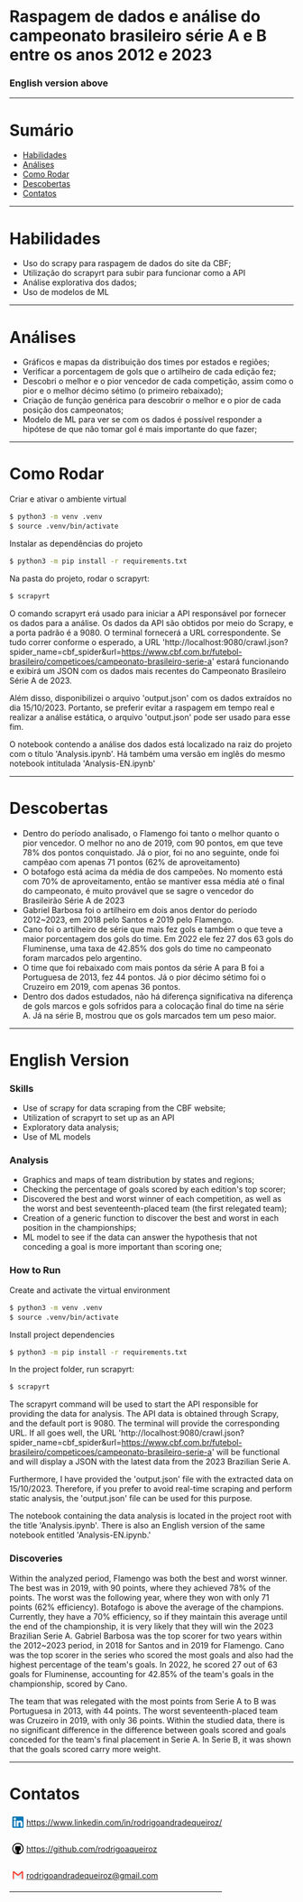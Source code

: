 # Raspagem de dados e análise do campeonato brasileiro série A e B entre os anos 2012 e 2023 
### English version above
---

# Sumário

- [Habilidades](#habilidades)
- [Análises](#análises)
- [Como Rodar](#como-rodar)
- [Descobertas](#descobertas)
- [Contatos](#contatos)
---

# Habilidades

- Uso do scrapy para raspagem de dados do site da CBF;
- Utilização do scrapyrt para subir para funcionar como a API
- Análise explorativa dos dados;
- Uso de modelos de ML

---

# Análises

- Gráficos e mapas da distribuição dos times por estados e regiões;
- Verificar a porcentagem de gols que o artilheiro de cada edição fez;
- Descobri o melhor e o pior vencedor de cada competição, assim como o pior e o melhor décimo sétimo (o primeiro rebaixado);
- Criação de função genérica para descobrir o melhor e o pior de cada posição dos campeonatos;
- Modelo de ML para ver se com os dados é possível responder a hipótese de que não tomar gol é mais importante do que fazer;

---

# Como Rodar

Criar e ativar o ambiente virtual

```bash
$ python3 -m venv .venv
$ source .venv/bin/activate
```

Instalar as dependências do projeto

```bash
$ python3 -m pip install -r requirements.txt
```

Na pasta do projeto, rodar o scrapyrt:

```bash
$ scrapyrt
```

O comando scrapyrt erá usado para iniciar a API responsável por fornecer os dados para a análise. Os dados da API são obtidos por meio do Scrapy, e a porta padrão é a 9080. O terminal fornecerá a URL correspondente. Se tudo correr conforme o esperado, a URL 'http://localhost:9080/crawl.json?spider_name=cbf_spider&url=https://www.cbf.com.br/futebol-brasileiro/competicoes/campeonato-brasileiro-serie-a' estará funcionando e exibirá um JSON com os dados mais recentes do Campeonato Brasileiro Série A de 2023.

Além disso, disponibilizei o arquivo 'output.json' com os dados extraídos no dia 15/10/2023. Portanto, se preferir evitar a raspagem em tempo real e realizar a análise estática, o arquivo 'output.json' pode ser usado para esse fim.

O notebook contendo a análise dos dados está localizado na raiz do projeto com o título 'Analysis.ipynb'. Há também uma versão em inglês do mesmo notebook intitulada 'Analysis-EN.ipynb'

---

# Descobertas

- Dentro do período analisado, o Flamengo foi tanto o melhor quanto o pior vencedor. O melhor no ano de 2019, com 90 pontos, em que teve 78% dos pontos conquistado. Já o pior, foi no ano seguinte, onde foi campẽao com apenas 71 pontos (62% de aproveitamento)
- O botafogo está acima da média de dos campeões. No momento está com 70% de aproveitamento, então se mantiver essa média até o final do campeonato, é muito provável que se sagre o vencedor do Brasileirão Série A de 2023
- Gabriel Barbosa foi o artilheiro em dois anos dentor do período 2012~2023, em 2018 pelo Santos e 2019 pelo Flamengo.
- Cano foi o artilheiro de série que mais fez gols e também o que teve a maior porcentagem dos gols do time. Em 2022 ele fez 27 dos 63 gols do Fluminense, uma taxa de 42.85% dos gols do time no campeonato foram marcados pelo argentino.
- O time que foi rebaixado com mais pontos da série A para B foi a Portuguesa de 2013, fez 44 pontos. Já o pior décimo sétimo foi o Cruzeiro em 2019, com apenas 36 pontos.
- Dentro dos dados estudados, não há diferença significativa na diferença de gols marcos e gols sofridos para a colocação final do time na série A. Já na série B, mostrou que os gols marcados tem um peso maior.

---

# English Version

### Skills
- Use of scrapy for data scraping from the CBF website;
- Utilization of scrapyrt to set up as an API
- Exploratory data analysis;
- Use of ML models

### Analysis
- Graphics and maps of team distribution by states and regions;
- Checking the percentage of goals scored by each edition's top scorer;
- Discovered the best and worst winner of each competition, as well as the worst and best seventeenth-placed team (the first relegated team);
- Creation of a generic function to discover the best and worst in each position in the championships;
- ML model to see if the data can answer the hypothesis that not conceding a goal is more important than scoring one;

### How to Run
Create and activate the virtual environment

```bash
$ python3 -m venv .venv
$ source .venv/bin/activate
```

Install project dependencies

```bash
$ python3 -m pip install -r requirements.txt
```

In the project folder, run scrapyrt:

```bash
$ scrapyrt
```
The scrapyrt command will be used to start the API responsible for providing the data for analysis. The API data is obtained through Scrapy, and the default port is 9080. The terminal will provide the corresponding URL. If all goes well, the URL 'http://localhost:9080/crawl.json?spider_name=cbf_spider&url=https://www.cbf.com.br/futebol-brasileiro/competicoes/campeonato-brasileiro-serie-a' will be functional and will display a JSON with the latest data from the 2023 Brazilian Serie A.

Furthermore, I have provided the 'output.json' file with the extracted data on 15/10/2023. Therefore, if you prefer to avoid real-time scraping and perform static analysis, the 'output.json' file can be used for this purpose.

The notebook containing the data analysis is located in the project root with the title 'Analysis.ipynb'. There is also an English version of the same notebook entitled 'Analysis-EN.ipynb.'

### Discoveries

Within the analyzed period, Flamengo was both the best and worst winner. The best was in 2019, with 90 points, where they achieved 78% of the points. The worst was the following year, where they won with only 71 points (62% efficiency).
Botafogo is above the average of the champions. Currently, they have a 70% efficiency, so if they maintain this average until the end of the championship, it is very likely that they will win the 2023 Brazilian Serie A.
Gabriel Barbosa was the top scorer for two years within the 2012~2023 period, in 2018 for Santos and in 2019 for Flamengo.
Cano was the top scorer in the series who scored the most goals and also had the highest percentage of the team's goals. In 2022, he scored 27 out of 63 goals for Fluminense, accounting for 42.85% of the team's goals in the championship, scored by Cano.

The team that was relegated with the most points from Serie A to B was Portuguesa in 2013, with 44 points. The worst seventeenth-placed team was Cruzeiro in 2019, with only 36 points.
Within the studied data, there is no significant difference in the difference between goals scored and goals conceded for the team's final placement in Serie A. In Serie B, it was shown that the goals scored carry more weight.

---
# Contatos

<div style="display: flex; align-items: center; justify-content: space-between;">
  <div>
    <div style="display: flex; align-items: center;">
      <img src="./src/images/linkedin-logo.png" alt="linkedin-logo" style="width:20px; padding: 5px"/> <a href='https://www.linkedin.com/in/rodrigoandradequeiroz/'> https://www.linkedin.com/in/rodrigoandradequeiroz/
      </a>
    </div>
    <br/>
    <div style="display: flex;align-items: center;">
      <img src="./src/images/github-logo.png" alt="github-logo" style="width:20px; padding: 5px"/> 
      <a href='https://github.com/rodrigoaqueiroz'>
      https://github.com/rodrigoaqueiroz
      </a>
    </div>
    <br/>
    <div style="display: flex;align-items: center;">
      <img src="./src/images/email-logo.png" alt="email-logo" style= 'width:20px; padding: 5px'/></img>
      <a href="mailto:rodrigoandradequeiroz@gmail.com">rodrigoandradequeiroz@gmail.com</a>
    </div>

---
